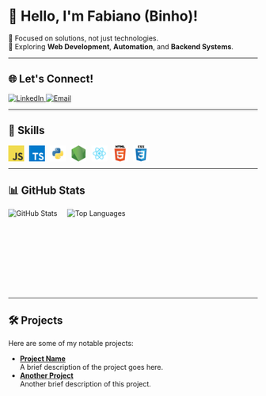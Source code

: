 # 👋 Hello, I'm Fabiano (Binho)!

🌟 Focused on solutions, not just technologies.  
🚀 Exploring **Web Development**, **Automation**, and **Backend Systems**.

---

## 🌐 Let's Connect!  
<a href="https://www.linkedin.com/in/fabianorocha-dev/" target="_blank" rel="noopener noreferrer">
  <img src="https://img.shields.io/badge/LinkedIn-0077B5?style=for-the-badge&logo=linkedin&logoColor=white" alt="LinkedIn" />
</a>  
<a href="mailto:fabianorochasales@gmail.com" target="_blank" rel="noopener noreferrer">
  <img src="https://img.shields.io/badge/Email-D14836?style=for-the-badge&logo=gmail&logoColor=white" alt="Email" />
</a>  

---

## 🚀 Skills

<div style="display: flex; flex-wrap: wrap; gap: 10px;">
  <img height="32" src="https://raw.githubusercontent.com/github/explore/80688e429a7d4ef2fca1e82350fe8e3517d3494d/topics/javascript/javascript.png" alt="JavaScript"/>
  <img height="32" src="https://raw.githubusercontent.com/github/explore/80688e429a7d4ef2fca1e82350fe8e3517d3494d/topics/typescript/typescript.png" alt="TypeScript"/>
  <img height="32" src="https://raw.githubusercontent.com/github/explore/80688e429a7d4ef2fca1e82350fe8e3517d3494d/topics/python/python.png" alt="Python"/>
  <img height="32" src="https://raw.githubusercontent.com/github/explore/80688e429a7d4ef2fca1e82350fe8e3517d3494d/topics/nodejs/nodejs.png" alt="Node.js"/>
  <img height="32" src="https://raw.githubusercontent.com/github/explore/80688e429a7d4ef2fca1e82350fe8e3517d3494d/topics/react/react.png" alt="React"/>
  <img height="32" src="https://raw.githubusercontent.com/github/explore/80688e429a7d4ef2fca1e82350fe8e3517d3494d/topics/html/html.png" alt="HTML5"/>
  <img height="32" src="https://raw.githubusercontent.com/github/explore/80688e429a7d4ef2fca1e82350fe8e3517d3494d/topics/css/css.png" alt="CSS3"/>
</div>

---

## 📊 GitHub Stats

<div style="display: flex; flex-wrap: wrap; gap: 20px;">
  <img src="https://github-readme-stats.vercel.app/api?username=binhorochatrybe&show_icons=true&theme=radical" alt="GitHub Stats" height="165" />
  <img src="https://github-readme-stats.vercel.app/api/top-langs/?username=binhorochatrybe&layout=compact&theme=radical" alt="Top Languages" height="165" />
</div>

---

## 🛠️ Projects

Here are some of my notable projects:

- [**Project Name**](https://github.com/fabianorocha-dev/project-name)  
  A brief description of the project goes here.  
- [**Another Project**](https://github.com/fabianorocha-dev/another-project)  
  Another brief description of this project.  

